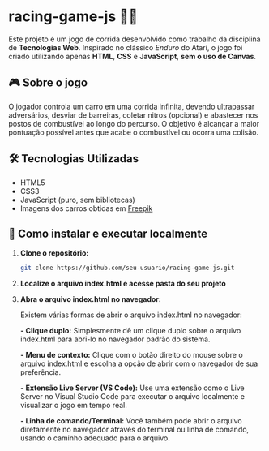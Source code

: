 # racing-game-js 🏁🚗

Este projeto é um jogo de corrida desenvolvido como trabalho da disciplina de **Tecnologias Web**. Inspirado no clássico *Enduro* do Atari, o jogo foi criado utilizando apenas **HTML**, **CSS** e **JavaScript**, **sem o uso de Canvas**.

## 🎮 Sobre o jogo

O jogador controla um carro em uma corrida infinita, devendo ultrapassar adversários, desviar de barreiras, coletar nitros (opcional) e abastecer nos postos de combustível ao longo do percurso. O objetivo é alcançar a maior pontuação possível antes que acabe o combustível ou ocorra uma colisão.

## 🛠 Tecnologias Utilizadas

- HTML5
- CSS3
- JavaScript (puro, sem bibliotecas)
- Imagens dos carros obtidas em [Freepik](https://www.freepik.com)


## 🚀 Como instalar e executar localmente

1. **Clone o repositório:**

    ```bash
    git clone https://github.com/seu-usuario/racing-game-js.git
    ```

2. **Localize o arquivo index.html e acesse pasta do seu projeto**

3. **Abra o arquivo index.html no navegador:**

    Existem várias formas de abrir o arquivo index.html no navegador:

    **- Clique duplo:** Simplesmente dê um clique duplo sobre o arquivo index.html para abri-lo no navegador padrão do sistema.

    **- Menu de contexto:** Clique com o botão direito do mouse sobre o arquivo index.html e escolha a opção de abrir com o navegador de sua preferência.

    **- Extensão Live Server (VS Code):** Use uma extensão como o Live Server no Visual Studio Code para executar o arquivo localmente e visualizar o jogo em tempo real.

    **- Linha de comando/Terminal:** Você também pode abrir o arquivo diretamente no navegador através do terminal ou linha de comando, usando o caminho adequado para o arquivo.

